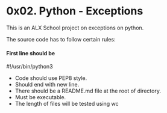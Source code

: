 <h1>0x02. Python - Exceptions</h1>
This is an ALX School project on exceptions on python.

The source code has to follow certain rules:

<h4>First line should be</h4>
#!/usr/bin/python3
<ul>
<li>Code should use PEP8 style.</li>
<li>Should end with new line.</li>
<li>There should be a README.md file at the root of directory.</li>
<li>Must be executable.</li>
<li>The length of files will be tested using wc</li>
</ul>
